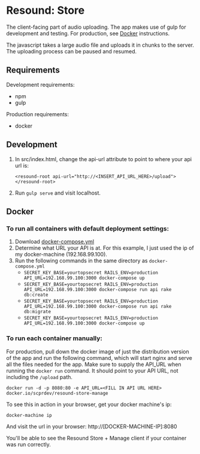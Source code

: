 # Resound: Store

The client-facing part of audio uploading.  The app makes use of gulp for development and testing.
For production, see [Docker](#docker) instructions. 

The javascript takes a large audio file and uploads it in chunks to the server.  The uploading process can be paused
and resumed.

## Requirements

Development requirements:

* npm
* gulp

Production requirements:

* docker


## Development

1. In src/index.html, change the api-url attribute to point to where your api url is:
    ```
    <resound-root api-url="http://<INSERT_API_URL_HERE>/upload">
    </resound-root>
    ```

2. Run `gulp serve` and visit localhost.

## Docker

### To run all containers with default deployment settings:

1. Download [docker-compose.yml](prod/docker-compose.yml)
2. Determine what URL your API is at. For this example, I just used the ip of my docker-machine (192.168.99.100).
3. Run the following commands in the same directory as `docker-compose.yml`
    * `SECRET_KEY_BASE=yourtopsecret RAILS_ENV=production API_URL=192.168.99.100:3000 docker-compose up`
    * `SECRET_KEY_BASE=yourtopsecret RAILS_ENV=production API_URL=192.168.99.100:3000 docker-compose run api rake db:create` 
    * `SECRET_KEY_BASE=yourtopsecret RAILS_ENV=production API_URL=192.168.99.100:3000 docker-compose run api rake db:migrate`
    * `SECRET_KEY_BASE=yourtopsecret RAILS_ENV=production API_URL=192.168.99.100:3000 docker-compose up`

### To run each container manually:

For production, pull down the docker image of just the distribution version of the app and run the following command, 
which will start nginx and serve all the files needed for the app.  Make sure to supply the API_URL when running the
`docker run` command.  It should point to your API URL, not including the `/upload` path.

`docker run -d -p 8080:80 -e API_URL=<FILL IN API URL HERE> docker.io/scprdev/resound-store-manage`

To see this in action in your browser, get your docker machine's ip:

`docker-machine ip`

And visit the url in your browser: http://[DOCKER-MACHINE-IP]:8080

You'll be able to see the Resound Store + Manage client if your container was run correctly.